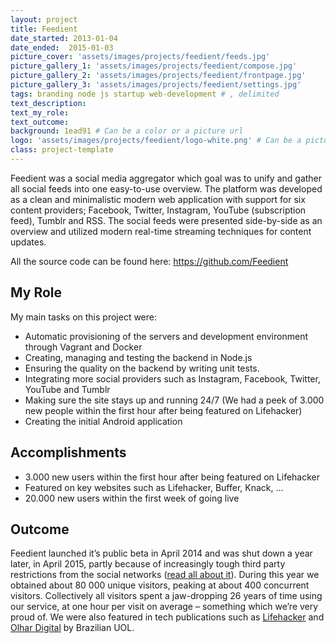 ```yaml
---
layout: project
title: Feedient
date_started: 2013-01-04
date_ended:  2015-01-03
picture_cover: 'assets/images/projects/feedient/feeds.jpg' 
picture_gallery_1: 'assets/images/projects/feedient/compose.jpg' 
picture_gallery_2: 'assets/images/projects/feedient/frontpage.jpg' 
picture_gallery_3: 'assets/images/projects/feedient/settings.jpg' 
tags: branding node js startup web-development # , delimited
text_description: 
text_my_role:
text_outcome:
background: 1ead91 # Can be a color or a picture url
logo: 'assets/images/projects/feedient/logo-white.png' # Can be a picture url or a name
class: project-template
---
```


Feedient was a social media aggregator which goal was to unify and gather all social feeds into one easy-to-use overview. The platform was developed as a clean and minimalistic modern web application with support for six content providers; Facebook, Twitter, Instagram, YouTube (subscription feed), Tumblr and RSS. The social feeds were presented side-by-side as an overview and utilized modern real-time streaming techniques for content updates.

All the source code can be found here: https://github.com/Feedient

## My Role

My main tasks on this project were:

* Automatic provisioning of the servers and development environment through Vagrant and Docker
* Creating, managing and testing the backend in Node.js
* Ensuring the quality on the backend by writing unit tests.
* Integrating more social providers such as Instagram, Facebook, Twitter, YouTube and Tumblr
* Making sure the site stays up and running 24/7 (We had a peek of 3.000 new people within the first hour after being featured on Lifehacker)
* Creating the initial Android application

## Accomplishments

* 3.000 new users within the first hour after being featured on Lifehacker
* Featured on key websites such as Lifehacker, Buffer, Knack, ...
* 20.000 new users within the first week of going live

## Outcome

Feedient launched it’s public beta in April 2014 and was shut down a year later, in April 2015, partly because of increasingly tough third party restrictions from the social networks ([read all about it](http://www.quora.com/What-has-Facebook-done-to-their-API-terms-that-made-Feedient-shut-down-and-Pixable-face-some-problems-with-their-app/answer/Jesper-Lindstr%C3%B6m?srid=22qn&share=1)). During this year we obtained about 80 000 unique visitors, peaking at about 400 concurrent visitors. Collectively all visitors spent a jaw-dropping 26 years of time using our service, at one hour per visit on average – something which we’re very proud of. We were also featured in tech publications such as [Lifehacker](http://lifehacker.com/feedient-puts-your-twitter-facebook-and-instagram-fee-1569416764) and [Olhar Digital](http://olhardigital.uol.com.br/noticia/site-reune-facebook-twitter-youtube-e-instagram/41719) by Brazilian UOL.